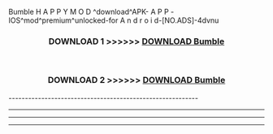  Bumble H A P P Y M O D ^download^APK- A P P -IOS^mod^premium^unlocked-for A n d r o i d-[NO.ADS]-4dvnu



<div align="center">

<h3>DOWNLOAD 1 >>>>>> <a href="https://en-mod.web.app/?en= Bumble">DOWNLOAD Bumble </a></h3><br>

<h3>DOWNLOAD 2 >>>>>> <a href="https://en-mod.web.app/?en= Bumble">DOWNLOAD Bumble </a></h3>

</div>
----------------------------------------------------------

----------------------------------------------------------

----------------------------------------------------------

----------------------------------------------------------



